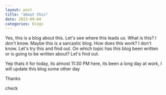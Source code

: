 ```yaml
---
layout: post
title: "about this"
date: 2023-09-04
categories: blogs
---
```


Yes, this is a blog about this. Let's see where this leads us. What is this? I don't know. Maybe this is a sarcastic blog. How does this work? I don't know. Let's try this and find out. On which topic has this blog been written or is going to be written about? Let's find out.

Yep thats it for today, its almost 11:30 PM here, its been a long day at work, I  will update this blog some other day

Thanks 

check
